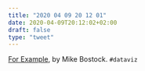 ```yaml
---
title: "2020 04 09 20 12 01"
date: 2020-04-09T20:12:02+02:00
draft: false
type: "tweet"
---
```

[For Example](https://bost.ocks.org/mike/example/), by Mike Bostock. `#dataviz`
